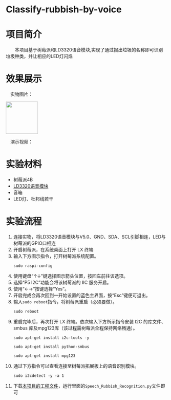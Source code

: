 # Classify-rubbish-by-voice
# 项目简介
&emsp;&emsp;本项目基于树莓派和LD3320语音模块,实现了通过报出垃圾的名称即可识别垃圾种类，并让相应的LED灯闪烁
# 效果展示
&emsp;实物图片：

<img src="[http:...](https://github.com/Microactive/Classify-rubbish-by-voice/raw/master/readme_pictures/general.jpg)" width = "100" height = "100" div align=center/>

&emsp;演示视频：

# 实验材料
- 树莓派4B
- [LD3320语音模块](https://item.taobao.com/item.htm?spm=a230r.1.14.18.2ee2451cmzJ2NR&id=608144309220&ns=1&abbucket=18#detail)
- 音箱
- LED灯、杜邦线若干

# 实验流程
1. 连接实物，将LD3320语音模块与V5.0、GND、SDA、SCL引脚相连，LED与树莓派的GPIO口相连
2. 开启树莓派，在系统桌面上打开 LX 终端
3. 输入下方图示指令，打开树莓派系统配置。
   ```
   sudo raspi-config
   ```
4. 使用键盘“↑↓”键选择图示箭头位置，按回车前往该选项。
5. 选择“P5 I2C”功能会将该树莓派的 IIC 服务开启。
6. 使用“←→”按键选择“Yes”。
7. 开启完成会再次回到一开始设置的蓝色主界面，按“Esc”键便可退出。
8. 输入``sudo reboot``指令，将树莓派重启（必须要做）。
   ```
   sudo reboot
   ```
9. 重启完毕后，再次打开 LX 终端。依次输入下方所示指令安装 I2C 的库文件、smbus
库及mpg123库（该过程需树莓派全程保持网络畅通）。
   ```
   sudo apt-get install i2c-tools -y
   ```
   ```
   sudo apt-get install python-smbus
   ```
   ```
   sudo apt-get install mpg123
   ```
10. 通过下方指令可以查看连接至树莓派拓展板上的语音识别模块。
    ```
    sudo i2cdetect -y -a 1
    ```
11. 下载[本项目的工程文件](https://github.com/Microactive/Classify-rubbish-by-voice)，运行里面的``Speech_Rubbish_Recognition.py``文件即可